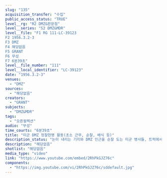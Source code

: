 ```yaml
---
slug: "135"
acquisition_transfer: "수집"
public_access_status: "TRUE"
level__rg: "R2 DMZ&판문점"
level__series: "S2 DMZ&MDR"
level__file: "F1 RG 111-LC-39123
F2 1956.3.2-3
F3 DMZ 
F4 해당없음 
F5 GRANT
F6 무성 
F7 6분39초"
level__file_number: "111"
level__local_identifier: "LC-39123"
date: "1956.3.2-3"
venues: 
  - "DMZ"
sources: 
  - "해당없음"
creators: 
  - "GRANT"
subjects: 
  - "DMZ&MDR"
tags: 
  - "오픈컬렉션"
audio: "무성"
time_courts: "6분39초"
title: "미군 DMZ 정찰헌병 활동(초소 근무, 순찰, 배식 등)"
description_status: "눈이 내리는 기지와 DMZ 인근을 순찰 도는 미군 병사들, 트럭에서 쌀을 내리는 장면 등이 이어진다."
description: "해당없음"
shotlist: "해당없음"
media_type: "video"
link: "https://www.youtube.com/embed/2RhPkGJZ76c"
components: 
  - "https://img.youtube.com/vi/2RhPkGJZ76c/sddefault.jpg"
---
```

